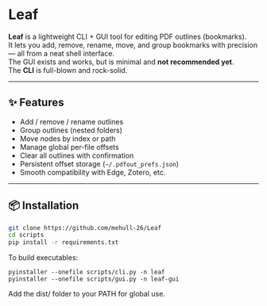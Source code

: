 # Leaf

**Leaf** is a lightweight CLI + GUI tool for editing PDF outlines (bookmarks).  
It lets you add, remove, rename, move, and group bookmarks with precision — all from a neat shell interface.  
The GUI exists and works, but is minimal and **not recommended yet**.  
The **CLI** is full-blown and rock-solid.

---

## ✨ Features

- Add / remove / rename outlines  
- Group outlines (nested folders)  
- Move nodes by index or path  
- Manage global per-file offsets  
- Clear all outlines with confirmation  
- Persistent offset storage (`~/.pdfout_prefs.json`)  
- Smooth compatibility with Edge, Zotero, etc.

---

## 📦 Installation

```bash
git clone https://github.com/mehull-26/Leaf
cd scripts
pip install -r requirements.txt
```
To build executables:
```
pyinstaller --onefile scripts/cli.py -n leaf
pyinstaller --onefile scripts/gui.py -n leaf-gui
```

Add the dist/ folder to your PATH for global use.